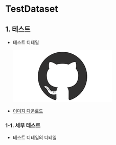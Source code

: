 # TestDataset

## 1. 테스트
- 테스트 디테일

  ![github 이미지](github.png)
  
- [이미지 다운로드](github.zip)

### 1-1. 세부 테스트
- 테스트 디테일의 디테일
